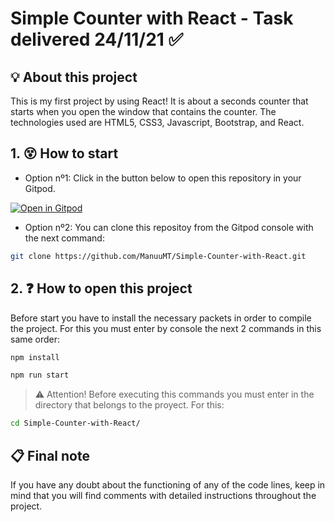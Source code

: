 # Simple Counter with React - Task delivered 24/11/21 ✅


## 💡 About this project

This is my first project by using React! It is about a seconds counter that starts when you open the window that contains the counter. The technologies used are HTML5, CSS3, Javascript, Bootstrap, and React.


## 1. 😵 How to start


- Option nº1: Click in the button below to open this repository in your Gitpod.


[![Open in Gitpod](https://gitpod.io/button/open-in-gitpod.svg)](https://github.com/ManuuMT/Simple-Counter-with-React.git)


- Option nº2: You can clone this repositoy from the Gitpod console with the next command:

```sh
git clone https://github.com/ManuuMT/Simple-Counter-with-React.git
```


## 2. ❓ How to open this project


Before start you have to install the necessary packets in order to compile the project. For this you must enter by console the next 2 commands in this same order: 


```sh
npm install

```

```sh
npm run start
```

> ⚠ Attention! Before executing this commands you must enter in the directory that belongs to the proyect. For this:

```sh
cd Simple-Counter-with-React/
```


## 📋 Final note

If you have any doubt about the functioning of any of the code lines, keep in mind that you will find comments with detailed instructions throughout the project.

